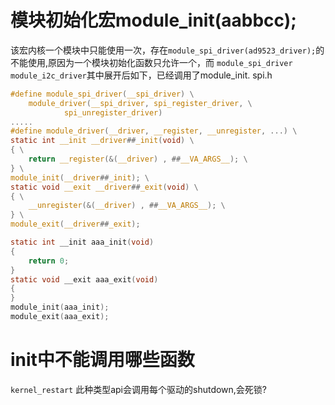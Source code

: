 # 模块初始化宏module_init(aabbcc);

该宏内核一个模块中只能使用一次，存在`module_spi_driver(ad9523_driver);`的不能使用,原因为一个模块初始化函数只允许一个，而
`module_spi_driver` `module_i2c_driver`其中展开后如下，已经调用了module_init.
spi.h
```c
#define module_spi_driver(__spi_driver) \
	module_driver(__spi_driver, spi_register_driver, \
			spi_unregister_driver)
.....
#define module_driver(__driver, __register, __unregister, ...) \
static int __init __driver##_init(void) \
{ \
	return __register(&(__driver) , ##__VA_ARGS__); \
} \
module_init(__driver##_init); \
static void __exit __driver##_exit(void) \
{ \
	__unregister(&(__driver) , ##__VA_ARGS__); \
} \
module_exit(__driver##_exit);
```

```c
static int __init aaa_init(void)
{
    return 0;
}
static void __exit aaa_exit(void)
{
}
module_init(aaa_init);
module_exit(aaa_exit);
```
# init中不能调用哪些函数
`kernel_restart` 此种类型api会调用每个驱动的shutdown,会死锁?
